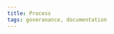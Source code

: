 ```yaml
---
title: Process
tags: goveranance, documentation
---
```


<ExternalRedirect href="https://docs.abax.org/protocol/V1/concepts/governance/process" />
